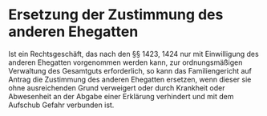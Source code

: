 # Ersetzung der Zustimmung des anderen Ehegatten

Ist ein Rechtsgeschäft, das nach den §§ 1423, 1424 nur mit Einwilligung des anderen Ehegatten vorgenommen werden kann, zur ordnungsmäßigen Verwaltung des Gesamtguts erforderlich, so kann das Familiengericht auf Antrag die Zustimmung des anderen Ehegatten ersetzen, wenn dieser sie ohne ausreichenden Grund verweigert oder durch Krankheit oder Abwesenheit an der Abgabe einer Erklärung verhindert und mit dem Aufschub Gefahr verbunden ist. 

